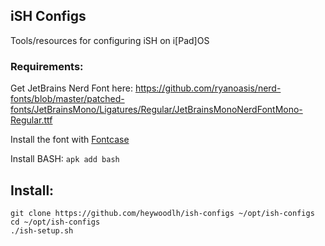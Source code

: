 ## iSH Configs

Tools/resources for configuring iSH on i[Pad]OS

### Requirements:

Get JetBrains Nerd Font here: https://github.com/ryanoasis/nerd-fonts/blob/master/patched-fonts/JetBrainsMono/Ligatures/Regular/JetBrainsMonoNerdFontMono-Regular.ttf

Install the font with [Fontcase](https://apps.apple.com/us/app/fontcase-manage-your-type/id1205074470)

Install BASH: `apk add bash`

## Install:

```
git clone https://github.com/heywoodlh/ish-configs ~/opt/ish-configs
cd ~/opt/ish-configs
./ish-setup.sh
```
